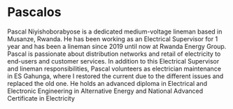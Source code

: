 # Pascalos
Pascal Niyishoborabyose is a dedicated medium-voltage lineman based in Musanze, Rwanda. He has been working as an Electrical Supervisor for 1 year and has been a lineman since 2019 until now at Rwanda Energy Group. Pascal is passionate about distribution networks and retail of electricity to end-users and customer services. In addition to this Electrical Supervisor and lineman responsibilities, Pascal volunteers as electrician maintenance in ES Gahunga, where I restored the current due to the different issues and replaced the old one. He holds an advanced diploma in Electrical and Electronic Engineering in Alternative Energy and National Advanced Certificate in Electricity
